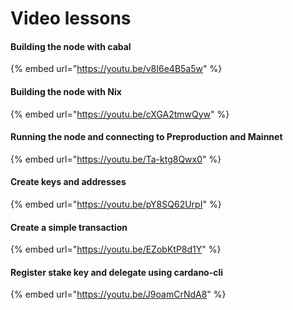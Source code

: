 # Video lessons

#### Building the node with cabal

{% embed url="https://youtu.be/v8I6e4B5a5w" %}

#### Building the node with Nix

{% embed url="https://youtu.be/cXGA2tmwQyw" %}

#### Running the node and connecting to Preproduction and Mainnet

{% embed url="https://youtu.be/Ta-ktg8Qwx0" %}

#### Create keys and addresses

{% embed url="https://youtu.be/pY8SQ62UrpI" %}

#### Create a simple transaction

{% embed url="https://youtu.be/EZobKtP8d1Y" %}

#### Register stake key and delegate using cardano-cli&#x20;

{% embed url="https://youtu.be/J9oamCrNdA8" %}
